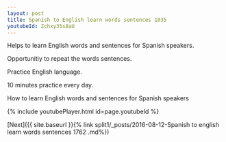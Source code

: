 ```yaml
---
layout: post
title: Spanish to English learn words sentences 1035 
youtubeId: Zchxy35s8aU
---
```

 
 
Helps to learn English words and sentences for Spanish speakers.

Opportunitiy to repeat the words sentences. 

Practice English language. 
 
10 minutes practice every day. 
 
How to learn English words and sentences for Spanish speakers 
 
{% include youtubePlayer.html id=page.youtubeId %}
 
 
[Next]({{ site.baseurl }}{% link  split1/_posts/2016-08-12-Spanish to english learn words sentences 1762 .md%})
 

